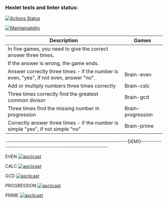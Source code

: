 ### Hexlet tests and linter status:
[![Actions Status](https://github.com/AntonLysachev/python-project-49/workflows/hexlet-check/badge.svg)](https://github.com/AntonLysachev/python-project-49/actions)

[![Maintainability](https://api.codeclimate.com/v1/badges/75f94e09cbcde3ded791/maintainability)](https://codeclimate.com/github/AntonLysachev/python-project-49/maintainability)

| Description                                                                           | Games                                         |
|---------------------------------------------------------------------------------------|-----------------------------------------------|
| In five games, you need to give the correct answer three times.                       |                                               |
| If the answer is wrong, the game ends.                                                |                                               |
| Answer correctly three times - if the number is even, "yes", if not even, answer "no".| Brain-even                                    |
| Add or multiply numbers three times correctly                                         | Brain-cslc                                    |
| Three times correctly find the greatest common divisor                                | Brain-gcd                                     |
| Three times find the missing number in progression                                    | Brain-progression                             |
| Correctly answer three times - if the number is simple "yes", if not simple "no"      | Brain-prime                                   |


-------------------------------------------------------------DEMO-------------------------------------------------------------


EVEN
[![asciicast](https://asciinema.org/a/SCG0ZXeJPR0lwzf6PFaaYRlvG.svg)](https://asciinema.org/a/SCG0ZXeJPR0lwzf6PFaaYRlvG)

CALC
[![asciicast](https://asciinema.org/a/t5hDUhvNBhnDTIEUuKXoHOcjY.svg)](https://asciinema.org/a/t5hDUhvNBhnDTIEUuKXoHOcjY)

GCD
[![asciicast](https://asciinema.org/a/dQH3AxNVFmKrqSrpowBMTD1Fl.svg)](https://asciinema.org/a/dQH3AxNVFmKrqSrpowBMTD1Fl)

PROGRESSION
[![asciicast](https://asciinema.org/a/XaDfEY7ulmotMDhZT9ZJ5A6hu.svg)](https://asciinema.org/a/XaDfEY7ulmotMDhZT9ZJ5A6hu)

PRIME
[![asciicast](https://asciinema.org/a/L4FfNxO11l9ut9n8BpjbE8MMv.svg)](https://asciinema.org/a/L4FfNxO11l9ut9n8BpjbE8MMv)